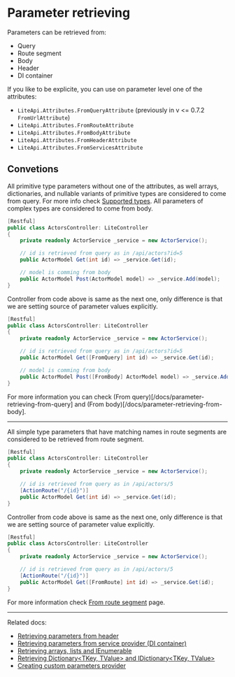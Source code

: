 ﻿---
Author: stanac
CreatedDate: 2017-04-15
Title: Parameter retrieving
RenderTitle: false
IsHtml: false
Id: parameter-retrieving
---

# Parameter retrieving

Parameters can be retrieved from:
- Query
- Route segment
- Body
- Header
- DI container

If you like to be explicite, you can use on parameter level one of the attributes:

- `LiteApi.Attributes.FromQueryAttribute` (previously in v <= 0.7.2 `FromUrlAttribute`)
- `LiteApi.Attributes.FromRouteAttribute`
- `LiteApi.Attributes.FromBodyAttribute`
- `LiteApi.Attributes.FromHeaderAttribute`
- `LiteApi.Attributes.FromServicesAttribute`

## Convetions

All primitive type parameters without one of the attributes, as well arrays, dictionaries, and nullable variants of
primitive types are considered to come from query. For more info check [Supported types](/docs/parameters-supported-types).
All parameters of complex types are considered to come from body.

```csharp
[Restful]
public class ActorsController: LiteController
{
    private readonly ActorService _service = new ActorService();

    // id is retrieved from query as in /api/actors?id=5
    public ActorModel Get(int id) => _service.Get(id);

    // model is comming from body
    public ActorModel Post(ActorModel model) => _service.Add(model);
}
```

Controller from code above is same as the next one, only difference is that we are
setting source of parameter values explicitly.

```csharp
[Restful]
public class ActorsController: LiteController
{
    private readonly ActorService _service = new ActorService();

    // id is retrieved from query as in /api/actors?id=5
    public ActorModel Get([FromQuery] int id) => _service.Get(id);

    // model is comming from body
    public ActorModel Post([FromBody] ActorModel model) => _service.Add(model);
}
```

For more information you can check (From query)[/docs/parameter-retrieving-from-query] 
and (From body)[/docs/parameter-retrieving-from-body].

---

All simple type parameters that have matching names in route segments are considered
to be retrieved from route segment.

```csharp
[Restful]
public class ActorsController: LiteController
{
    private readonly ActorService _service = new ActorService();

    // id is retrieved from query as in /api/actors/5
    [ActionRoute("/{id}")]
    public ActorModel Get(int id) => _service.Get(id);
}
```

Controller from code above is same as the next one, only difference is that we are
setting source of parameter value explicitly.

```csharp
[Restful]
public class ActorsController: LiteController
{
    private readonly ActorService _service = new ActorService();

    // id is retrieved from query as in /api/actors/5
    [ActionRoute("/{id}")]
    public ActorModel Get([FromRoute] int id) => _service.Get(id);
}
```

For more information check [From route segment](/docs/parameter-retrieving-from-route-segment) page.

---

Related docs:
- [Retrieving parameters from header](/docs/parameter-retrieving-from-header)
- [Retrieving parameters from service provider (DI container)](/docs/parameter-retrieving-from-service-provider)
- [Retrieving arrays, lists and IEnumerable<T>](/docs/parameters-retrieving-arrays)
- [Retrieving Dictionary<TKey, TValue> and IDictionary<TKey, TValue>](/docs/parameters-retrieving-dictionaries)
- [Creating custom parameters provider](/docs/custom-parameter-provider)